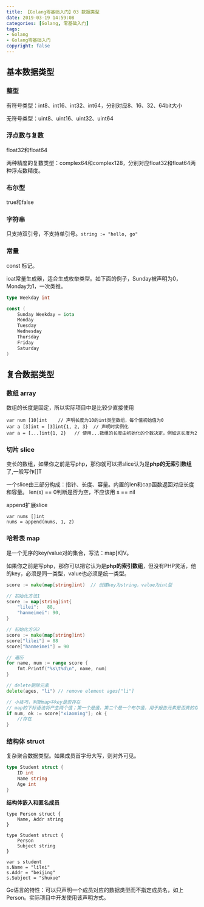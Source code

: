 ```yaml
---
title: 【Golang零基础入门】03 数据类型
date: 2019-03-19 14:59:08
categories: [Golang, 零基础入门]
tags:
- Golang
- Golang零基础入门
copyright: false
---
```


## 基本数据类型
### 整型
有符号类型：int8、int16、int32、int64，分别对应8、16、32、64bit大小

无符号类型：uint8、uint16、uint32、uint64

### 浮点数与复数
float32和float64

两种精度的复数类型：complex64和complex128，分别对应float32和float64两种浮点数精度。

### 布尔型

true和false

<!--more-->

### 字符串
只支持双引号，不支持单引号。`string := "hello, go"`

### 常量

const 标记。

ioat常量生成器，适合生成枚举类型。如下面的例子，Sunday被声明为0，Monday为1，一次类推。

```go
type Weekday int

const (
    Sunday Weekday = iota
    Monday
    Tuesday
    Wednesday
    Thursday
    Friday
    Saturday
)
```

## 复合数据类型

### 数组 array
数组的长度是固定，所以实际项目中是比较少直接使用

```
var num [10]int    // 声明长度为10的int类型数组，每个值初始值为0
var a [3]int = [3]int{1, 2, 3}  // 声明时实例化
var a = [...]int{1, 2}   // 使用...数组的长度由初始化的个数决定，例如这长度为2
```

### 切片 slice
变长的数组，如果你之前是写php，那你就可以把slice认为是**php的无索引数组**了,一般写作[]T

一个slice由三部分构成：指针、长度、容量。内置的len和cap函数返回对应长度和容量。
len(s) == 0判断是否为空，不应该用 s == nil

append扩展slice

```
var nums []int
nums = append(nums, 1, 2)
```

### 哈希表 map
是一个无序的key/value对的集合，写法：map[K]V。

如果你之前是写php，那你可以把它认为是**php的索引数组**，但没有PHP灵活，他的key，必须是同一类型，value也必须是统一类型。

```go
score := make(map[string]int)  // 创建key为string，value为int型

// 初始化方法1
score := map[string]int{
    "lilei":   88,
    "hanmeimei": 90,
}

// 初始化方法2
score := make(map[string]int)
score["lilei"] = 88
score["hanmeimei"] = 90

// 遍历
for name, num := range score {
    fmt.Printf("%s\t%d\n", name, num)
}

// delete删除元素
delete(ages, "li") // remove element ages["li"]

// 小技巧，判断map中key是否存在
// map的下标语法将产生两个值；第一个是值，第二个是一个布尔值，用于报告元素是否真的存在。
if num, ok := score["xiaoming"]; ok {
    //存在
}
```

### 结构体 struct

复杂聚合数据类型。如果成员首字母大写，则对外可见。

```go
type Student struct {
    ID int
    Name string
    Age int
}
```

**结构体嵌入和匿名成员**

```
type Person struct {
	Name, Addr string
}

type Student struct {
	Person
	Subject string
}

var s student
s.Name = "lilei"
s.Addr = "beijing"
s.Subject = "shuxue"
```

Go语言的特性：可以只声明一个成员对应的数据类型而不指定成员名，如上Person。实际项目中开发使用该声明方式。

